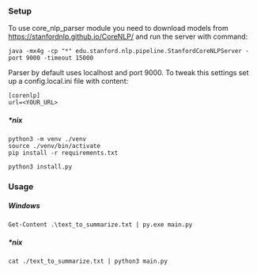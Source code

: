 ### Setup

To use core_nlp_parser module you need to download models from https://stanfordnlp.github.io/CoreNLP/ and run the server with command:

    java -mx4g -cp "*" edu.stanford.nlp.pipeline.StanfordCoreNLPServer -port 9000 -timeout 15000

Parser by default uses localhost and port 9000. To tweak this settings set up a config.local.ini file with content:

    [corenlp]
    url=<YOUR_URL>


##### *nix
    python3 -m venv ./venv
    source ./venv/bin/activate
    pip install -r requirements.txt

    python3 install.py
    
### Usage
##### Windows
    Get-Content .\text_to_summarize.txt | py.exe main.py

##### *nix
    cat ./text_to_summarize.txt | python3 main.py
